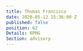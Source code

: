 ```yaml
---
title: Thomas Francisco
date: 2020-05-12 15:36:00 Z
published: false
position: 62
Details: KPMG
Section: advisory
---
```


